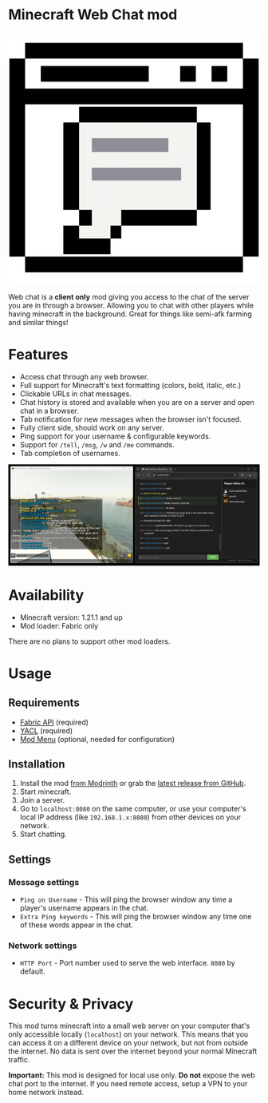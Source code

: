 # Minecraft Web Chat mod 

![Mod Icon](src/main/resources/assets/web-chat/icon.png)

Web chat is a **client only** mod giving you access to the chat of the server you are in through a browser. Allowing you to chat with other players while having minecraft in the background. Great for things like semi-afk farming and similar things!

# Features
- Access chat through any web browser.
- Full support for Minecraft's text formatting (colors, bold, italic, etc.)
- Clickable URLs in chat messages.
- Chat history is stored and available when you are on a server and open chat in a browser.
- Tab notification for new messages when the browser isn't focused.
- Fully client side, should work on any server.
- Ping support for your username & configurable keywords. 
- Support for `/tell`, `/msg`, `/w` and `/me` commands.
- Tab completion of usernames.

![Demo screenshot](media/demo_screenshot.png)

# Availability 

- Minecraft version: 1.21.1 and up
- Mod loader: Fabric only

There are no plans to support other mod loaders.

# Usage 

## Requirements
- [Fabric API](https://modrinth.com/mod/fabric-api) (required)
- [YACL](https://modrinth.com/mod/yacl) (required)
- [Mod Menu](https://modrinth.com/mod/modmenu) (optional, needed for configuration)

## Installation
1. Install the mod [from Modrinth](https://modrinth.com/mod/web-chat) or grab the [latest release from GitHub](https://github.com/creesch/minecraft-web-chat/releases).
2. Start minecraft.
3. Join a server.
4. Go to `localhost:8080` on the same computer, or use your computer's local IP address (like `192.168.1.x:8080`) from other devices on your network.
5. Start chatting.

## Settings 

### Message settings 

- `Ping on Username` - This will ping the browser window any time a player's username appears in the chat.
- `Extra Ping keywords` - This will ping the browser window any time one of these words appear in the chat.

### Network settings

- `HTTP Port` - Port number used to serve the web interface. `8080` by default. 


# Security & Privacy

This mod turns minecraft into a small web server on your computer that's only accessible locally (`localhost`) on your network. This means that you can access it on a different device on your network, but not from outside the internet. 
No data is sent over the internet beyond your normal Minecraft traffic. 

**Important:** This mod is designed for local use only. **Do not** expose the web chat port to the internet. If you need remote access, setup a VPN to your home network instead.
